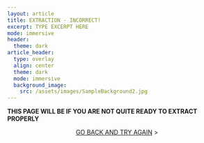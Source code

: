 ```yaml
---
layout: article
title: EXTRACTION - INCORRECT!
excerpt: TYPE EXCERPT HERE
mode: immersive
header:
  theme: dark
article_header:
  type: overlay
  align: center
  theme: dark
  mode: immersive
  background_image:
    src: /assets/images/SampleBackground2.jpg
---
```


**THIS PAGE WILL BE IF YOU ARE NOT QUITE READY TO EXTRACT PROPERLY**


<p align="center">
<a class="button button--outline-primary button--pill" href="Filtering/Storing1">GO BACK AND TRY AGAIN</a> ></p>